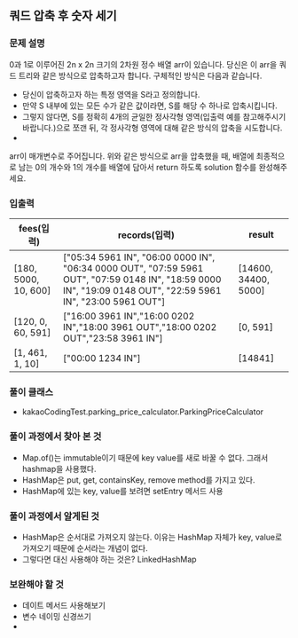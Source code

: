 ## 쿼드 압축 후 숫자 세기

### 문제 설명
0과 1로 이루어진 2n x 2n 크기의 2차원 정수 배열 arr이 있습니다. 당신은 이 arr을 쿼드 트리와 같은 방식으로 압축하고자 합니다. 구체적인 방식은 다음과 같습니다.

- 당신이 압축하고자 하는 특정 영역을 S라고 정의합니다.
- 만약 S 내부에 있는 모든 수가 같은 값이라면, S를 해당 수 하나로 압축시킵니다.
- 그렇지 않다면, S를 정확히 4개의 균일한 정사각형 영역(입출력 예를 참고해주시기 바랍니다.)으로 쪼갠 뒤, 각 정사각형 영역에 대해 같은 방식의 압축을 시도합니다.
- 
arr이 매개변수로 주어집니다. 위와 같은 방식으로 arr을 압축했을 때, 배열에 최종적으로 남는 0의 개수와 1의 개수를 배열에 담아서 return 하도록 solution 함수를 완성해주세요.

### 입출력
| fees(입력)                | records(입력) | result |
|-------------------------|-----------------|--------|
| [180, 5000, 10, 600]	   | ["05:34 5961 IN", "06:00 0000 IN", "06:34 0000 OUT", "07:59 5961 OUT", "07:59 0148 IN", "18:59 0000 IN", "19:09 0148 OUT", "22:59 5961 IN", "23:00 5961 OUT"]         |    [14600, 34400, 5000]    |
| [120, 0, 60, 591]       | ["16:00 3961 IN","16:00 0202 IN","18:00 3961 OUT","18:00 0202 OUT","23:58 3961 IN"]          |    [0, 591]    |
| [1, 461, 1, 10]         | ["00:00 1234 IN"]         |    [14841]    |

### 풀이 클래스
- kakaoCodingTest.parking_price_calculator.ParkingPriceCalculator

### 풀이 과정에서 찾아 본 것
- Map.of()는 immutable이기 때문에 key value를 새로 바꿀 수 없다. 그래서 hashmap을 사용했다.
- HashMap은 put, get, containsKey, remove method를 가지고 있다.
- HashMap에 있는 key, value를 보려면 setEntry 메서드 사용

### 풀이 과정에서 알게된 것
- HashMap은 순서대로 가져오지 않는다. 이유는 HashMap 자체가 key, value로 가져오기 때문에 순서라는 개념이 없다.
- 그렇다면 대신 사용해야 하는 것은? LinkedHashMap

### 보완해야 할 것
- 데이트 메서드 사용해보기
- 변수 네이밍 신경쓰기
- 